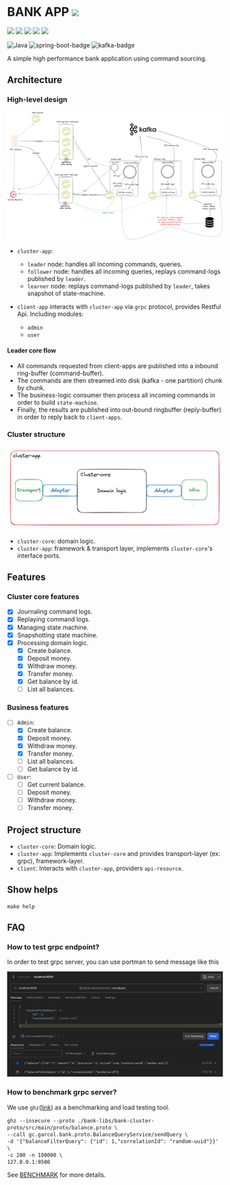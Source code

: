 # BANK APP <img src="https://img.shields.io/badge/version-1.0.0-blue.svg"/>

<div>
  <img style="display: inline-block" src="https://img.shields.io/badge/Replicated%20state%20machine-f38a3f.svg">
  <img style="display: inline-block" src="https://img.shields.io/badge/Lmax%20disruptor-green.svg">
  <img style="display: inline-block" src="https://img.shields.io/badge/Protobuf-yellow.svg">
  <img style="display: inline-block" src="https://img.shields.io/badge/Grpc-red.svg">
  <img style="display: inline-block" src="https://img.shields.io/badge/Microservice-blue.svg">
</div>

![Java](https://img.shields.io/badge/java-%23ED8B00.svg?style=for-the-badge&logo=openjdk&logoColor=white)
![spring-boot-badge](https://img.shields.io/badge/Spring-6DB33F?style=for-the-badge&logo=spring&logoColor=white)
![kafka-badge](https://img.shields.io/badge/Apache_Kafka-231F20?style=for-the-badge&logo=apache-kafka&logoColor=white)

A simple high performance bank application using command sourcing.

## Architecture
### High-level design
![high level design](./docs/bank-app-v1.0.0.png)

- `cluster-app`:
  - `leader` node: handles all incoming commands, queries.
  - `follower` node: handles all incoming queries, replays command-logs published by `leader`.
  - `learner` node: replays command-logs published by `leader`, takes snapshot of state-machine.

- `client-app` interacts with `cluster-app` via `grpc` protocol, provides Restful Api. Including modules:
  - `admin`
  - `user`

#### Leader core flow
- All commands requested from client-apps are published into a inbound ring-buffer (command-buffer).
- The commands are then streamed into disk (kafka - one partition) chunk by chunk.
- The business-logic consumer then process all incoming commands in order to build `state-machine`.
- Finally, the results are published into out-bound ringbuffer (reply-buffer) in order to reply back to `client-apps`.

### Cluster structure
![cluster-ddd.png](./docs/cluster-ddd.png)

- `cluster-core`: domain logic.
- `cluster-app`: framework & transport layer, implements `cluster-core`'s interface ports.

## Features
### Cluster core features
- [X] Journaling command logs.
- [X] Replaying command logs.
- [X] Managing state machine.
- [X] Snapshotting state machine.
- [X] Processing domain logic.
  - [X] Create balance.
  - [X] Deposit money.
  - [X] Withdraw money.
  - [X] Transfer money.
  - [X] Get balance by id.
  - [ ] List all balances.

### Business features
- [ ] `Admin`:
  - [X] Create balance.
  - [X] Deposit money.
  - [X] Withdraw money.
  - [X] Transfer money.
  - [ ] List all balances.
  - [ ] Get balance by id.

- [ ] `User`:
  - [ ] Get current balance.
  - [ ] Deposit money.
  - [ ] Withdraw money.
  - [ ] Transfer money.

## Project structure
- `cluster-core`: Domain logic.
- `cluster-app`: Implements `cluster-core` and provides transport-layer (ex: grpc), framework-layer.
- `client`: Interacts with `cluster-app`, providers `api-resource`.

## Show helps
```shell
make help
```

## FAQ
### How to test grpc endpoint?
In order to test grpc server, you can use portman to send message like this

![grpc-query.png](docs/examples/grpc-query.png)

### How to benchmark grpc server?
We use `ghz`([link](https://github.com/bojand/ghz)) as a benchmarking and load testing tool.

```shell
ghz --insecure --proto ./bank-libs/bank-cluster-proto/src/main/proto/balance.proto \
--call gc.garcol.bank.proto.BalanceQueryService/sendQuery \
-d '{"balanceFilterQuery": {"id": 1,"correlationId": "random-uuid"}}' \
-c 200 -n 100000 \
127.0.0.1:9500
```

See [BENCHMARK](./README_benchmark.md) for more details.
